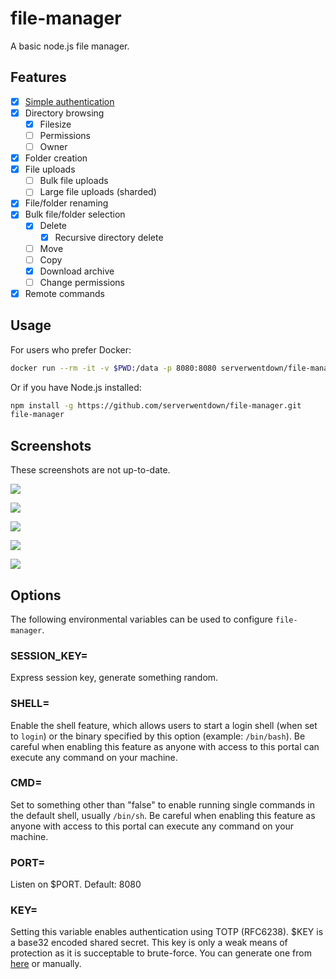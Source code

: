 # file-manager

A basic node.js file manager.

## Features

- [x] [Simple authentication](https://github.com/ambrosechua/file-manager#key)
- [x] Directory browsing
  - [x] Filesize
  - [ ] Permissions
  - [ ] Owner
- [x] Folder creation
- [x] File uploads
  - [ ] Bulk file uploads
  - [ ] Large file uploads (sharded)
- [x] File/folder renaming
- [x] Bulk file/folder selection
  - [x] Delete
    - [x] Recursive directory delete
  - [ ] Move
  - [ ] Copy
  - [x] Download archive
  - [ ] Change permissions
- [x] Remote commands

## Usage

For users who prefer Docker:

```zsh
docker run --rm -it -v $PWD:/data -p 8080:8080 serverwentdown/file-manager
```

Or if you have Node.js installed:

```zsh
npm install -g https://github.com/serverwentdown/file-manager.git
file-manager
```

## Screenshots

These screenshots are not up-to-date.

![](https://ambrose.makerforce.io/file-manager/login1.png)

![](https://ambrose.makerforce.io/file-manager/upl2.png)

![](https://ambrose.makerforce.io/file-manager/ls1.png)

![](https://ambrose.makerforce.io/file-manager/rm1.png)

![](https://ambrose.makerforce.io/file-manager/dl1.png)

## Options

The following environmental variables can be used to configure `file-manager`.

### SESSION_KEY=

Express session key, generate something random.

### SHELL=

Enable the shell feature, which allows users to start a login shell (when set to `login`) or the binary specified by this option (example: `/bin/bash`). Be careful when enabling this feature as anyone with access to this portal can execute any command on your machine.

### CMD=

Set to something other than "false" to enable running single commands in the default shell, usually `/bin/sh`. Be careful when enabling this feature as anyone with access to this portal can execute any command on your machine.

### PORT=

Listen on $PORT. Default: 8080

### KEY=

Setting this variable enables authentication using TOTP (RFC6238). $KEY is a base32 encoded shared secret. This key is only a weak means of protection as it is succeptable to brute-force. You can generate one from [here](http://www.xanxys.net/totp/) or manually.
